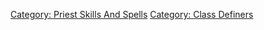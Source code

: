 [Category: Priest Skills And
Spells](Category:_Priest_Skills_And_Spells "wikilink") [Category: Class
Definers](Category:_Class_Definers "wikilink")
